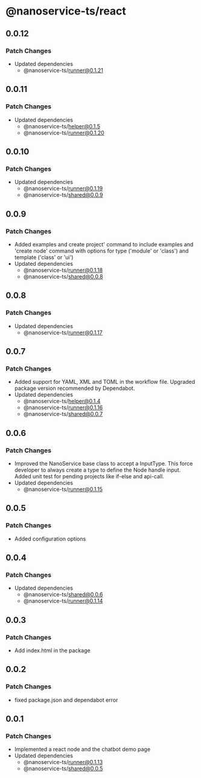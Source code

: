 # @nanoservice-ts/react

## 0.0.12

### Patch Changes

- Updated dependencies
  - @nanoservice-ts/runner@0.1.21

## 0.0.11

### Patch Changes

- Updated dependencies
  - @nanoservice-ts/helper@0.1.5
  - @nanoservice-ts/runner@0.1.20

## 0.0.10

### Patch Changes

- Updated dependencies
  - @nanoservice-ts/runner@0.1.19
  - @nanoservice-ts/shared@0.0.9

## 0.0.9

### Patch Changes

- Added examples and create project' command to include examples and 'create node' command with options for type ('module' or 'class') and template ('class' or 'ui')
- Updated dependencies
  - @nanoservice-ts/runner@0.1.18
  - @nanoservice-ts/shared@0.0.8

## 0.0.8

### Patch Changes

- Updated dependencies
  - @nanoservice-ts/runner@0.1.17

## 0.0.7

### Patch Changes

- Added support for YAML, XML and TOML in the workflow file. Upgraded package version recommended by Dependabot.
- Updated dependencies
  - @nanoservice-ts/helper@0.1.4
  - @nanoservice-ts/runner@0.1.16
  - @nanoservice-ts/shared@0.0.7

## 0.0.6

### Patch Changes

- Improved the NanoService base class to accept a InputType. This force developer to always create a type to define the Node handle input. Added unit test for pending projects like if-else and api-call.
- Updated dependencies
  - @nanoservice-ts/runner@0.1.15

## 0.0.5

### Patch Changes

- Added configuration options

## 0.0.4

### Patch Changes

- Updated dependencies
  - @nanoservice-ts/shared@0.0.6
  - @nanoservice-ts/runner@0.1.14

## 0.0.3

### Patch Changes

- Add index.html in the package

## 0.0.2

### Patch Changes

- fixed package.json and dependabot error

## 0.0.1

### Patch Changes

- Implemented a react node and the chatbot demo page
- Updated dependencies
  - @nanoservice-ts/runner@0.1.13
  - @nanoservice-ts/shared@0.0.5
